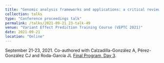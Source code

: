 ```yaml
---
title: "Genomic analysis frameworks and applications: a critical review"
collection: talks
type: "Conference proceedings talk"
permalink: /talks/2021-09-21_23-talk-49
venue: "Variant Effect Prediction Training Course (VEPTC 2021)"
date: 2021-09-21
location: "Online"
---
```

September 21-23, 2021. Co-authored with Calzadilla-González A, Pérez-González CJ and Roda-García JL
[Final Program, Day 3](https://veptc.variome.org/program.html#day1632355200).
